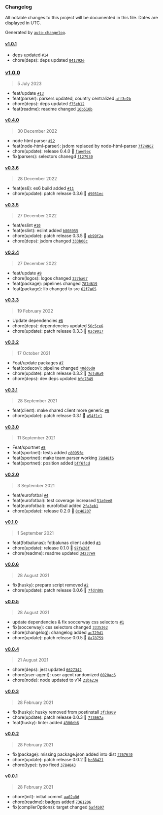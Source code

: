 ### Changelog

All notable changes to this project will be documented in this file. Dates are displayed in UTC.

Generated by [`auto-changelog`](https://github.com/CookPete/auto-changelog).

#### [v1.0.1](https://github.com/Celtian/soccerbot/compare/v1.0.0...v1.0.1)

- deps updated [`#14`](https://github.com/Celtian/soccerbot/pull/14)
- chore(deps): deps updated [`041792e`](https://github.com/Celtian/soccerbot/commit/041792e14aed5299e96fa9d7fa21ea71cfdd15b6)

### [v1.0.0](https://github.com/Celtian/soccerbot/compare/v0.4.0...v1.0.0)

> 5 July 2023

- feat/update [`#13`](https://github.com/Celtian/soccerbot/pull/13)
- feat(parser): parsers updated, country centralized [`aff3e2b`](https://github.com/Celtian/soccerbot/commit/aff3e2bc27e68f17cf695f65a31501720df4d7da)
- chore(deps): deps updated [`f75eb12`](https://github.com/Celtian/soccerbot/commit/f75eb1217a358a58eb114f9edc205e8e8546d50f)
- feat(readme): readme changed [`16b510b`](https://github.com/Celtian/soccerbot/commit/16b510b06ee40d5348a0032b5591995c7befec7d)

#### [v0.4.0](https://github.com/Celtian/soccerbot/compare/v0.3.6...v0.4.0)

> 30 December 2022

- node html parser [`#12`](https://github.com/Celtian/soccerbot/pull/12)
- feat(node-html-parser): jsdom replaced by node-html-parser [`7f74967`](https://github.com/Celtian/soccerbot/commit/7f7496723556e8f292e188f76f9b255e5fb9e9b2)
- chore(update): release 0.4.0 🚀 [`faee9ec`](https://github.com/Celtian/soccerbot/commit/faee9ec3a5f504dd1aaf3e189a3c1b8fa4cded5d)
- fix(parsers): selectors chanegd [`f127930`](https://github.com/Celtian/soccerbot/commit/f127930024ccce9f4e4842cff2bbcec91161d66c)

#### [v0.3.6](https://github.com/Celtian/soccerbot/compare/v0.3.5...v0.3.6)

> 28 December 2022

- feat(es6): es6 build added [`#11`](https://github.com/Celtian/soccerbot/pull/11)
- chore(update): patch release 0.3.6 🐛 [`d9051ec`](https://github.com/Celtian/soccerbot/commit/d9051ec741490723efac8fcbdf3dab3d742658f8)

#### [v0.3.5](https://github.com/Celtian/soccerbot/compare/v0.3.4...v0.3.5)

> 27 December 2022

- feat/eslint [`#10`](https://github.com/Celtian/soccerbot/pull/10)
- feat(eslint): eslint added [`b808055`](https://github.com/Celtian/soccerbot/commit/b8080552ccd1c585be8a8170ae1ea0fe2a83df3e)
- chore(update): patch release 0.3.5 🐛 [`eb99f2a`](https://github.com/Celtian/soccerbot/commit/eb99f2a78072f5c35bcb1751caf381484bc8b52a)
- chore(deps): jsdom changed [`333b00c`](https://github.com/Celtian/soccerbot/commit/333b00ca9f5189d02b681272a55af7744dbaf8ce)

#### [v0.3.4](https://github.com/Celtian/soccerbot/compare/v0.3.3...v0.3.4)

> 27 December 2022

- feat/update [`#9`](https://github.com/Celtian/soccerbot/pull/9)
- chore(logos): logos changed [`327ba67`](https://github.com/Celtian/soccerbot/commit/327ba677a068a9537fa98a5bee74bf81e74ac771)
- feat(package): pipelines changed [`787d619`](https://github.com/Celtian/soccerbot/commit/787d619510241e15e6a6404cefd204b4b2a26b60)
- feat(package): lib changed to src [`62f7a65`](https://github.com/Celtian/soccerbot/commit/62f7a659c1291d06a26e31897602cdebb3c33556)

#### [v0.3.3](https://github.com/Celtian/soccerbot/compare/v0.3.2...v0.3.3)

> 19 February 2022

- Update dependencies [`#8`](https://github.com/Celtian/soccerbot/pull/8)
- chore(deps): dependencies updated [`56c5ce6`](https://github.com/Celtian/soccerbot/commit/56c5ce619937349ed8e46f1c9fbadecbabd916e8)
- chore(update): patch release 0.3.3 🐛 [`02c9017`](https://github.com/Celtian/soccerbot/commit/02c901723bca788ef152abac8e13c0060e79b49c)

#### [v0.3.2](https://github.com/Celtian/soccerbot/compare/v0.3.1...v0.3.2)

> 17 October 2021

- Feat/update packages [`#7`](https://github.com/Celtian/soccerbot/pull/7)
- feat(codecov): pipeline changed [`40dd6d9`](https://github.com/Celtian/soccerbot/commit/40dd6d9fe2f9af4aacf1ed7a62a260f37643f1a4)
- chore(update): patch release 0.3.2 🐛 [`7dfd6a9`](https://github.com/Celtian/soccerbot/commit/7dfd6a9e8f82526bcb42df160258148de5d9b5a6)
- chore(deps): dev deps updated [`bfc7849`](https://github.com/Celtian/soccerbot/commit/bfc784906f756039a541532d57771d3020ac3e1f)

#### [v0.3.1](https://github.com/Celtian/soccerbot/compare/v0.3.0...v0.3.1)

> 28 September 2021

- feat(client): make shared client more generic [`#6`](https://github.com/Celtian/soccerbot/pull/6)
- chore(update): patch release 0.3.1 🐛 [`a54f1c1`](https://github.com/Celtian/soccerbot/commit/a54f1c1b48912e2bcdd7760c6ba3f811a3836204)

#### [v0.3.0](https://github.com/Celtian/soccerbot/compare/v0.2.0...v0.3.0)

> 11 September 2021

- Feat/sportnet [`#5`](https://github.com/Celtian/soccerbot/pull/5)
- feat(sportnet): tests added [`c8095fe`](https://github.com/Celtian/soccerbot/commit/c8095fe0fe1cd1fbdc3ebbce785f9daa1904bc84)
- feat(sportnet): make team parser working [`79d48f6`](https://github.com/Celtian/soccerbot/commit/79d48f63f22bfb8cbebb76596da93638ff74a366)
- feat(sportnet): position added [`bff6fcd`](https://github.com/Celtian/soccerbot/commit/bff6fcdc54235d66ad36cdaa458cf7311733566c)

#### [v0.2.0](https://github.com/Celtian/soccerbot/compare/v0.1.0...v0.2.0)

> 3 September 2021

- feat/eurofotbal [`#4`](https://github.com/Celtian/soccerbot/pull/4)
- feat(eurofotbal): test coverage increased [`51a0ee8`](https://github.com/Celtian/soccerbot/commit/51a0ee826ce98f4d4a25986be00409c3e14c2748)
- feat(eurofotbal): eurofotbal added [`2fa3eb1`](https://github.com/Celtian/soccerbot/commit/2fa3eb14f90bdbadb0abaf1d53fadb3188f215de)
- chore(update): release 0.2.0 🚀 [`0c48207`](https://github.com/Celtian/soccerbot/commit/0c482074325c4d39f24655aa4a7faff23a2b8edc)

#### [v0.1.0](https://github.com/Celtian/soccerbot/compare/v0.0.6...v0.1.0)

> 1 September 2021

- feat(fotbalunas): fotbalunas client added [`#3`](https://github.com/Celtian/soccerbot/pull/3)
- chore(update): release 0.1.0 🚀 [`97fe20f`](https://github.com/Celtian/soccerbot/commit/97fe20ffc1925f5f824bcf372243b3ee103397d0)
- chore(readme): readme updated [`34237e9`](https://github.com/Celtian/soccerbot/commit/34237e96048b9023a267702e876cb126344c1c93)

#### [v0.0.6](https://github.com/Celtian/soccerbot/compare/v0.0.5...v0.0.6)

> 28 August 2021

- fix(husky): prepare script removed [`#2`](https://github.com/Celtian/soccerbot/pull/2)
- chore(update): patch release 0.0.6 🐛 [`7fd7d05`](https://github.com/Celtian/soccerbot/commit/7fd7d0523993ad35ef581639f572740a042c8ab0)

#### [v0.0.5](https://github.com/Celtian/soccerbot/compare/v0.0.4...v0.0.5)

> 28 August 2021

- update dependencies & fix soccerway css selectors [`#1`](https://github.com/Celtian/soccerbot/pull/1)
- fix(soccerway): css selectors changed [`3335362`](https://github.com/Celtian/soccerbot/commit/3335362abe7549dd653195ff73e734cb1c92abc8)
- chore(changelog): changelog added [`ac729d1`](https://github.com/Celtian/soccerbot/commit/ac729d178741895836a6224f45126aabb418b548)
- chore(update): patch release 0.0.5 🐛 [`8a78759`](https://github.com/Celtian/soccerbot/commit/8a78759a6ed101dfe9f8dc7cfe799b6517f4ef2e)

#### [v0.0.4](https://github.com/Celtian/soccerbot/compare/v0.0.3...v0.0.4)

> 21 August 2021

- chore(deps): jest updated [`6627342`](https://github.com/Celtian/soccerbot/commit/66273421d13ffb6e9414c3b53296829969e61c28)
- chore(user-agent): user agent randomized [`0020ac6`](https://github.com/Celtian/soccerbot/commit/0020ac61f1975c6c540bbe4aee8405275dc0b253)
- chore(node): node updated to v14 [`21ba23e`](https://github.com/Celtian/soccerbot/commit/21ba23e114a67aafc4fb4c3fed2dd0050c58e5e9)

#### [v0.0.3](https://github.com/Celtian/soccerbot/compare/v0.0.2...v0.0.3)

> 28 February 2021

- fix(husky): husky removed from postinstall [`3fcba09`](https://github.com/Celtian/soccerbot/commit/3fcba0924dbc971aade1db367d07d3890b688395)
- chore(update): patch release 0.0.3 🐛 [`7f3667a`](https://github.com/Celtian/soccerbot/commit/7f3667abd80b160a2a28d57ca3aacb53aa684ba3)
- feat(husky): linter added [`4300db6`](https://github.com/Celtian/soccerbot/commit/4300db6d4190a6b23812def8f1b78809857d5dd8)

#### [v0.0.2](https://github.com/Celtian/soccerbot/compare/v0.0.1...v0.0.2)

> 28 February 2021

- fix(package): missing package.json added into dist [`f7676f0`](https://github.com/Celtian/soccerbot/commit/f7676f08f20ff966ea800a40db973c1d0cd831ff)
- chore(update): patch release 0.0.2 🐛 [`bc88421`](https://github.com/Celtian/soccerbot/commit/bc884214445b17f72e2c0aeb58f29cbd22658243)
- chore(type): typo fixed [`3784043`](https://github.com/Celtian/soccerbot/commit/3784043780e2e506570d304786c1617affe3f51a)

#### v0.0.1

> 28 February 2021

- chore(init): initial commit [`aa02a8d`](https://github.com/Celtian/soccerbot/commit/aa02a8d999696e5c2d3a2a97c5dd34217b355f30)
- chore(readme): badges added [`7361206`](https://github.com/Celtian/soccerbot/commit/73612068370ce4f7cbe563e2f95a1d30c58aed33)
- fix(compilerOptions): target changed [`5af4b97`](https://github.com/Celtian/soccerbot/commit/5af4b97bde10373202291231d1366e14f0354900)
